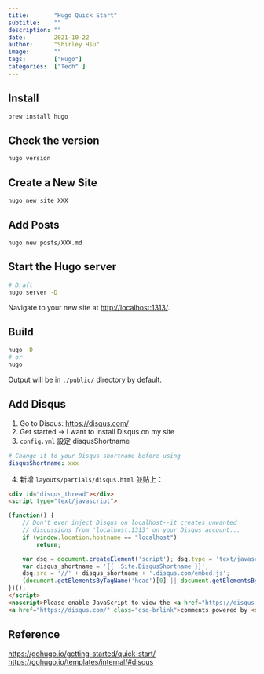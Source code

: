 ```yaml
---
title:       "Hugo Quick Start"
subtitle:    ""
description: ""
date:        2021-10-22
author:      "Shirley Hsu"
image:       ""
tags:        ["Hugo"]
categories:  ["Tech" ]
---
```


## Install

```
brew install hugo
```

## Check the version

```
hugo version
```

## Create a New Site

```
hugo new site XXX
```

## Add Posts

```
hugo new posts/XXX.md
```

## Start the Hugo server

```bash
# Draft
hugo server -D
```

Navigate to your new site at <http://localhost:1313/>.

## Build

```bash
hugo -D
# or
hugo
```

Output will be in `./public/` directory by default.

## Add Disqus
1. Go to Disqus: <https://disqus.com/>
2. Get started -> I want to install Disqus on my site
3. `config.yml` 設定 disqusShortname
```yaml
# Change it to your Disqus shortname before using
disqusShortname: xxx
```

4. 新增 `layouts/partials/disqus.html` 並貼上：

```html
<div id="disqus_thread"></div>
<script type="text/javascript">

(function() {
    // Don't ever inject Disqus on localhost--it creates unwanted
    // discussions from 'localhost:1313' on your Disqus account...
    if (window.location.hostname == "localhost")
        return;

    var dsq = document.createElement('script'); dsq.type = 'text/javascript'; dsq.async = true;
    var disqus_shortname = '{{ .Site.DisqusShortname }}';
    dsq.src = '//' + disqus_shortname + '.disqus.com/embed.js';
    (document.getElementsByTagName('head')[0] || document.getElementsByTagName('body')[0]).appendChild(dsq);
})();
</script>
<noscript>Please enable JavaScript to view the <a href="https://disqus.com/?ref_noscript">comments powered by Disqus.</a></noscript>
<a href="https://disqus.com/" class="dsq-brlink">comments powered by <span class="logo-disqus">Disqus</span></a>
```


## Reference

<https://gohugo.io/getting-started/quick-start/>
<https://gohugo.io/templates/internal/#disqus>